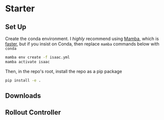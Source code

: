 # Starter

## Set Up

Create the conda environment. I *highly* recommend using [Mamba](https://mamba.readthedocs.io/en/latest/installation.html), which is [faster](https://blog.hpc.qmul.ac.uk/mamba.html#:~:text=mamba%20is%20a%20re%2Dimplementation,Red%20Hat%2C%20Fedora%20and%20OpenSUSE), but if you insist on Conda, then replace `mamba` commands below with `conda`
```sh
mamba env create -f isaac.yml
mamba activate isaac
```

Then, in the repo's root, install the repo as a pip package
```sh
pip install -e .
```

## Downloads

## Rollout Controller
